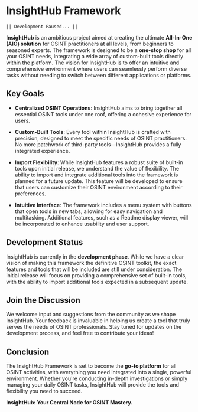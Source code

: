 # InsightHub Framework
`|| Development Paused... ||`

**InsightHub** is an ambitious project aimed at creating the ultimate **All-In-One (AIO) solution** for OSINT practitioners at all levels, from beginners to seasoned experts. The framework is designed to be a **one-stop shop** for all your OSINT needs, integrating a wide array of custom-built tools directly within the platform. The vision for InsightHub is to offer an intuitive and comprehensive environment where users can seamlessly perform diverse tasks without needing to switch between different applications or platforms.

## **Key Goals**

- **Centralized OSINT Operations**: InsightHub aims to bring together all essential OSINT tools under one roof, offering a cohesive experience for users.
  
- **Custom-Built Tools**: Every tool within InsightHub is crafted with precision, designed to meet the specific needs of OSINT practitioners. No more patchwork of third-party tools—InsightHub provides a fully integrated experience.
  
- **Import Flexibility**: While InsightHub features a robust suite of built-in tools upon initial release, we understand the value of flexibility. The ability to import and integrate additional tools into the framework is planned for a future update. This feature will be developed to ensure that users can customize their OSINT environment according to their preferences.

- **Intuitive Interface**: The framework includes a menu system with buttons that open tools in new tabs, allowing for easy navigation and multitasking. Additional features, such as a Readme display viewer, will be incorporated to enhance usability and user support.

## **Development Status**

InsightHub is currently in the **development phase**. While we have a clear vision of making this framework the definitive OSINT toolkit, the exact features and tools that will be included are still under consideration. The initial release will focus on providing a comprehensive set of built-in tools, with the ability to import additional tools expected in a subsequent update.

## **Join the Discussion**

We welcome input and suggestions from the community as we shape InsightHub. Your feedback is invaluable in helping us create a tool that truly serves the needs of OSINT professionals. Stay tuned for updates on the development process, and feel free to contribute your ideas!

## **Conclusion**

The InsightHub Framework is set to become the **go-to platform** for all OSINT activities, with everything you need integrated into a single, powerful environment. Whether you're conducting in-depth investigations or simply managing your daily OSINT tasks, InsightHub will provide the tools and flexibility you need to succeed.

**InsightHub: Your Central Node for OSINT Mastery.**
